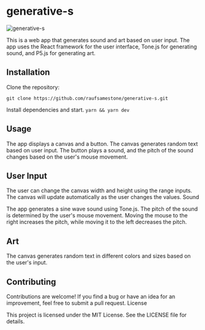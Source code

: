 # generative-s

![generative-s](https://user-images.githubusercontent.com/34893128/225147855-bea9e698-f003-44d7-8ae4-95990e3df3f5.png)


This is a web app that generates sound and art based on user input. The app uses the React framework for the user interface, Tone.js for generating sound, and P5.js for generating art.

## Installation

Clone the repository: 

`git clone https://github.com/raufsamestone/generative-s.git`

Install dependencies and start. 
`yarn && yarn dev`

## Usage

The app displays a canvas and a button. The canvas generates random text based on user input. The button plays a sound, and the pitch of the sound changes based on the user's mouse movement.

## User Input

The user can change the canvas width and height using the range inputs. The canvas will update automatically as the user changes the values.
Sound

The app generates a sine wave sound using Tone.js. The pitch of the sound is determined by the user's mouse movement. Moving the mouse to the right increases the pitch, while moving it to the left decreases the pitch.

## Art

The canvas generates random text in different colors and sizes based on the user's input.

## Contributing

Contributions are welcome! If you find a bug or have an idea for an improvement, feel free to submit a pull request.
License

This project is licensed under the MIT License. See the LICENSE file for details.
